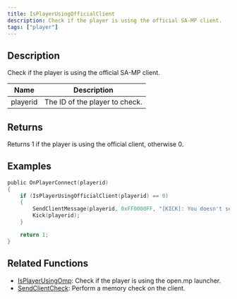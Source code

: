```yaml
---
title: IsPlayerUsingOfficialClient
description: Check if the player is using the official SA-MP client.
tags: ["player"]
---
```


<VersionWarn version='omp v1.1.0.2612' />

## Description

Check if the player is using the official SA-MP client.

| Name     | Description                                                 |
| -------- | ----------------------------------------------------------- |
| playerid | The ID of the player to check.       |

## Returns

Returns 1 if the player is using the official client, otherwise 0.

## Examples

```c
public OnPlayerConnect(playerid)
{
    if (IsPlayerUsingOfficialClient(playerid) == 0)
    {
        SendClientMessage(playerid, 0xFF0000FF, "[KICK]: You doesn't seem to be using the official sa-mp client!");
        Kick(playerid);
    }

    return 1;
}
```

## Related Functions

- [IsPlayerUsingOmp](IsPlayerUsingOmp): Check if the player is using the open.mp launcher.
- [SendClientCheck](SendClientCheck): Perform a memory check on the client.
